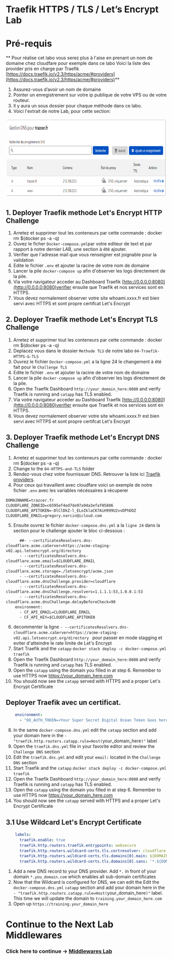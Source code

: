 # Traefik HTTPS / TLS / Let’s Encrypt Lab

# Pré-requis

** Pour réalise cet labo vous serez plus à l'aise en prenant un nom de domaine chez cloudfare pour exemple dans ce labo
Voici la liste des provider pris en charge par Traefik  [https://docs.traefik.io/v2.3/https/acme/#providers](https://docs.traefik.io/v2.3/https/acme/#providers)**

1. Assurez-vous d’avoir un nom de domaine
2. Pointer  un enregistrement sur votre ip publique de votre VPS ou de votre routeur.
3. Il y aura un sous dossier pour chaque méthode dans ce labo.
4. Voici l'extrait de notre Lab, pour cette section:


<img src="../img/cloudfare-onglet-dns.png" alt="Traefik DNS" height="250"> 


## 1. Deployer Traefik methode Let's Encrypt HTTP Challenge
1. Arretez et supprimer tout les conteneurs par cette commande : docker rm $(docker ps -a -q)
3. Ouvez le ficher `Docker-compose.yml`par votre editeur de text et par rapport à notre dernier LAB, une section à  été ajouter.
4. Verifier que l'adresse mail que vous renseigner est  joignable pour la validation
5. Edite le fichier `.env` et ajouter la racine de votre nom de domaine 
6. Lancer la pile `docker-compose up` afin d'observer les logs directement de la pile.
7. Via votre navigateur acceder au Dashboard Traefik [http://0.0.0.0:8080](http://0.0.0.0:8080)verifier ensuite que Traefik et nos services sont en HTTPS.
8. Vous devez normalement observer votre site whoami.xxxx.fr est bien servi avec HTTPS et sont propre certifcat Let's Encrypt

## 2. Deployer Traefik methode Let's Encrypt TLS Challenge
1. Arretez et supprimer tout les conteneurs par cette commande : docker rm $(docker ps -a -q)
2. Deplacez vous dans le dossier `Methode TLS` de notre labo `04-Traefik-HTTPS-&-TLS`
3. Ouvrez le fichier `Docker-compose.yml` a la ligne 24 le changement à été fait pour le `Challenge TLS`
4. Edite le fichier `.env` et ajouter la racine de votre nom de domaine 
5. Lancer la pile `docker-compose up` afin d'observer les logs directement de la pile.
6. Open the Traefik Dashboard `http://your_domain_here:8080` and verify Traefik is running and `catapp` has TLS enabled.
7. Via votre navigateur acceder au Dashboard Traefik [http://0.0.0.0:8080](http://0.0.0.0:8080)verifier ensuite que Traefik et nos services sont en HTTPS.
8. Vous devez normalement observer votre site whoami.xxxx.fr est bien servi avec HTTPS et sont propre certifcat Let's Encrypt

## 3. Deployer Traefik methode Let's Encrypt DNS Challenge
1. Arretez et supprimer tout les conteneurs par cette commande : docker rm $(docker ps -a -q)
2. Change to the `04-HTTPS-and-TLS` folder
3. Rendez-vous chez votre fournissuer DNS. Retrouver la liste ici [Traefik providers](https://docs.traefik.io/v2.3/https/acme/#providers). 
4. Pour ceux qui travaillent avec cloudfare voici un exemple de notre fichier `.env` avec les variables nécéssaires à récuperer
````dosini
DOMAINNAME=trazcer.fr
CLOUDFLARE_ZONEID=c6595ef4ed7de97a94a3efaf05886
CLOUDFLARE_APITOKEN=-DlClDkZ-l_ELoIklaCK7AiH999U2vvDPhDOZ
CLOUDFLARE_EMAIL=gregory.narcin@icloud.com
````
5. Ensuite ouvrez le fichier `docker-compose.dns.yml` a la `ligne 24` dans la section pour le challenge ajouter le bloc ci-dessous :
````
      ##- --certificatesResolvers.dns-cloudflare.acme.caServer=https://acme-staging-v02.api.letsencrypt.org/directory 
      - --certificatesResolvers.dns-cloudflare.acme.email=$CLOUDFLARE_EMAIL
      - --certificatesResolvers.dns-cloudflare.acme.storage=./letsencrypt/acme.json
      - --certificatesResolvers.dns-cloudflare.acme.dnsChallenge.provider=cloudflare
      - --certificatesResolvers.dns-cloudflare.acme.dnsChallenge.resolvers=1.1.1.1:53,1.0.0.1:53
      - --certificatesResolvers.dns-cloudflare.acme.dnsChallenge.delayBeforeCheck=90
    environment:
      - CF_API_EMAIL=CLOUDFLARE_EMAIL
      - CF_API_KEY=$CLOUDFLARE_APITOKEN
````
6. decommenter la ligne `- --certificatesResolvers.dns-cloudflare.acme.caServer=https://acme-staging-v02.api.letsencrypt.org/directory ` pour passer en mode stagging et eviter d'atteindre le rate limite de Let's Encrypt
7. Start Traefik and the `catapp` `docker stack deploy -c docker-compose.yml traefik`
8. Open the Traefik Dashboard `http://your_domain_here:8080` and verify Traefik is running and `catapp` has TLS enabled.
9. Open the `catapp` using the domain you filled in at step 6. Remember to use HTTPS now https://your_domain_here.com 
10. You should now see the `catapp` served with HTTPS and a proper Let's Encrypt Certificate

## Deployer Traefik avec un certificat.

```yml
    environment:
      - "DO_AUTH_TOKEN=<Your Super Secret Digital Ocean Token Goes here>"
```

8. In the same `docker-compose.dns.yml` edit the `catapp` section and add your domain here in the `- "traefik.http.routers.catapp.rule=Host(`your_domain_here`)"` label
9.  Open the `traefik.dns.yml` file in your favorite editor and review the `Challenge DNS` section
10. Edit the `traefik.dns.yml` and edit your `email:` located in the `Challenge DNS` section
11. Start Traefik and the `catapp` `docker stack deploy -c docker-compose.yml traefik`
12. Open the Traefik Dashboard `http://your_domain_here:8080` and verify Traefik is running and `catapp` has TLS enabled.
13. Open the `catapp` using the domain you filled in at step 6. Remember to use HTTPS now https://your_domain_here.com 
14. You should now see the `catapp` served with HTTPS and a proper Let's Encrypt Certificate

## 3.1 Use Wildcard Let's Encrypt Certificate

````yml
    labels:
      traefik.enable: true
      traefik.http.routers.traefik.entrypoints: websecure
      traefik.http.routers.wildcard-certs.tls.certresolver: cloudflare
      traefik.http.routers.wildcard-certs.tls.domains[0].main: ${DOMAINNAME}
      traefik.http.routers.wildcard-certs.tls.domains[0].sans: '*.${DOMAINNAME}'
````

1. Add a new DNS record to your DNS provider. Add `*.` in front of your domain `*.you_domain.com` which enables all sub-domain certificates
2. Now that the Wildcard is configured for DNS, we can edit the Edit the `docker-compose.dns.yml` `catapp` section and add your domain here in the `- "traefik.http.routers.catapp.rule=Host(`your_domain_here`)"` label. This time we will update the domain to `training.your_domain_here.com` 
3. Open up `https://training.your_domain_here`

# Continue to the Next Lab Middlewares

### Click here to continue -> [Middlewares Lab](https://github.com/56kcloud/traefik-training/blob/master/05-Middlewares/traefik-middlewares.md)